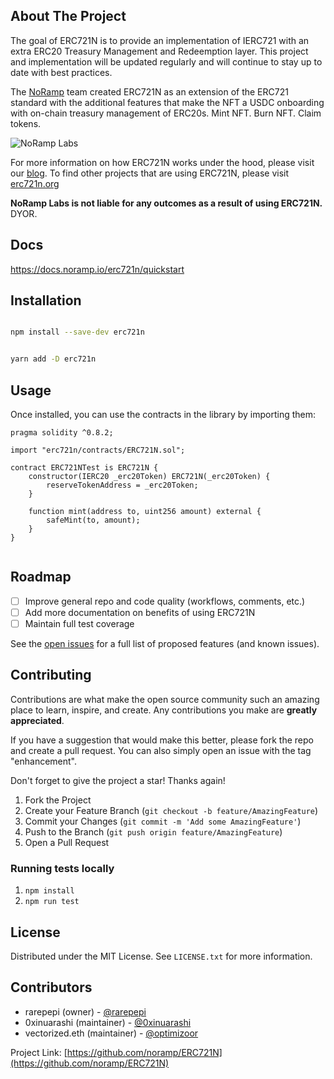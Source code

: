 <!-- ABOUT THE PROJECT -->

## About The Project

The goal of ERC721N is to provide an implementation of IERC721 with an extra ERC20 Treasury Management and Redeemption layer. This project and implementation will be updated regularly and will continue to stay up to date with best practices.

The [NoRamp](https://twitter.com/NoRampLabs) team created ERC721N as an extension of the ERC721 standard with the additional features that make the NFT a USDC onboarding with on-chain treasury management of ERC20s. Mint NFT. Burn NFT. Claim tokens.

![NoRamp Labs](https://imgur.com/1QsnGEE.png)

For more information on how ERC721N works under the hood, please visit our [blog](https://medium.com/@NoRamp). To find other projects that are using ERC721N, please visit [erc721n.org](https://www.erc721n.org)

**NoRamp Labs is not liable for any outcomes as a result of using ERC721N.** DYOR.

<!-- Docs -->

## Docs

https://docs.noramp.io/erc721n/quickstart

<!-- Installation -->

## Installation

```sh

npm install --save-dev erc721n

```

```sh

yarn add -D erc721n

```

<!-- USAGE EXAMPLES -->

## Usage

Once installed, you can use the contracts in the library by importing them:

```solidity
pragma solidity ^0.8.2;

import "erc721n/contracts/ERC721N.sol";

contract ERC721NTest is ERC721N {
    constructor(IERC20 _erc20Token) ERC721N(_erc20Token) {
        reserveTokenAddress = _erc20Token;
    }

    function mint(address to, uint256 amount) external {
        safeMint(to, amount);
    }
}


```

<!-- ROADMAP -->

## Roadmap

- [ ] Improve general repo and code quality (workflows, comments, etc.)
- [ ] Add more documentation on benefits of using ERC721N
- [ ] Maintain full test coverage

See the [open issues](https://github.com/noramp/ERC721N/issues) for a full list of proposed features (and known issues).

<!-- CONTRIBUTING -->

## Contributing

Contributions are what make the open source community such an amazing place to learn, inspire, and create. Any contributions you make are **greatly appreciated**.

If you have a suggestion that would make this better, please fork the repo and create a pull request. You can also simply open an issue with the tag "enhancement".

Don't forget to give the project a star! Thanks again!

1. Fork the Project
2. Create your Feature Branch (`git checkout -b feature/AmazingFeature`)
3. Commit your Changes (`git commit -m 'Add some AmazingFeature'`)
4. Push to the Branch (`git push origin feature/AmazingFeature`)
5. Open a Pull Request

<!-- ROADMAP -->

### Running tests locally

1. `npm install`
2. `npm run test`

<!-- LICENSE -->

## License

Distributed under the MIT License. See `LICENSE.txt` for more information.

<!-- CONTACT -->

## Contributors

- rarepepi (owner) - [@rarepepi](https://twitter.com/rarepepi)
- 0xinuarashi (maintainer) - [@0xinuarashi](https://twitter.com/0xinuarashi)
- vectorized.eth (maintainer) - [@optimizoor](https://twitter.com/optimizoor)

Project Link: [https://github.com/noramp/ERC721N](https://github.com/noramp/ERC721N)
